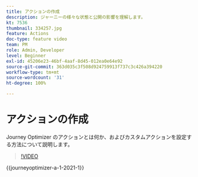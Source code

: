 ```yaml
---
title: アクションの作成
description: ジャーニーの様々な状態と公開の影響を理解します。
kt: 7536
thumbnail: 334257.jpg
feature: Actions
doc-type: feature video
team: PM
role: Admin, Developer
level: Beginner
exl-id: 45206e23-46bf-4aaf-8d45-012ea0e64e92
source-git-commit: 363d035c3f508d924759913f737c3c426a394220
workflow-type: tm+mt
source-wordcount: '31'
ht-degree: 100%

---
```


# アクションの作成

Journey Optimizer のアクションとは何か、およびカスタムアクションを設定する方法について説明します。

>[!VIDEO](https://video.tv.adobe.com/v/334257?quality=12&learn=on)

{{journeyoptimizer-a-1-2021-1}}
